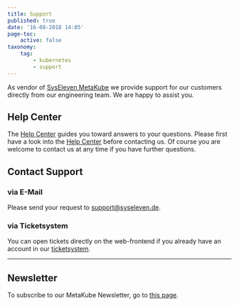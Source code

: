 ```yaml
---
title: Support
published: true
date: '16-08-2018 14:05'
page-toc:
    active: false
taxonomy:
    tag:
        - kubernetes
        - support
---
```


As vendor of [SysEleven MetaKube](https://www.syseleven.de/produkte-services/managed-kubernetes/) we provide support for our customers directly from our engineering team. We are happy to assist you.

## Help Center

The [Help Center](https://docs.syseleven.de/helpcenter/en/taxonomy?name=category&val=MetaKube) guides you toward answers to your questions.
Please first have a look into the [Help Center](https://docs.syseleven.de/helpcenter/en/taxonomy?name=category&val=MetaKube) before contacting us. Of course you are welcome to contact us at any time if you have further questions.

## Contact Support

### via E-Mail

Please send your request to [support@syseleven.de](mailto:support@syseleven.de).

### via Ticketsystem

You can open tickets directly on the web-frontend if you already have an account in our [ticketsystem](https://helpdesk.syseleven.de/).

---

## Newsletter

To subscribe to our MetaKube Newsletter, go to [this page](http://mailings.syseleven.de/f/114065-190267/).
